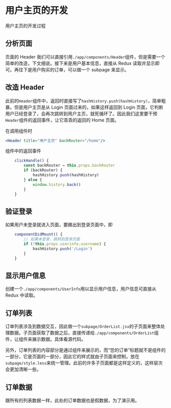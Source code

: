 # 用户主页的开发

用户主页的开发过程

## 分析页面

页面的 Header 我们可以直接引用`./app/components/Header`组件，但是需要一个简单的改造，下文细说。接下来是用户基本信息，直接从 Redux 读取并显示即可。再往下是用户购买的订单，可以做一个 subpage 来显示。

## 改造 Header

此前的`Header`组件中，返回时直接写了`hashHistory.push(hashHistory)`，简单粗暴。但是用户主页是从 Login 页面过来的，如果这样返回到 Login 页面，它判断用户已经登录了，会再次跳转到用户主页，就死循环了。因此我们这里要干预`Header`组件的返回事件，让它乖乖的返回的 Home 页面。

在调用组件时

```jsx
<Header title="用户主页" backRouter="/home"/>
```

组件中的返回事件

```js
    clickHandle() {
        const backRouter = this.props.backRouter
        if (backRouter) {
            hashHistory.push(hashHistory)
        } else {
            window.history.back()
        }
    }
```

## 验证登录

如果用户未登录就进入页面，要踢出到登录页面中，即

```js
    componentDidMount() {
        // 如果未登录，跳转到登录页面
        if (!this.props.userinfo.username) {
            hashHistory.push('/Login')
        }
    }
```

## 显示用户信息

创建一个`./app/components/UserInfo`用以显示用户信息，用户信息可直接从 Redux 中读取。

## 订单列表

订单列表涉及到数据交互，因此做一个`subpage/OrderList.jsx`的子页面来整体处理数据。子页面获取了数据之后，直接传递给`./app/components/OrderList`组件，让组件来展示数据。具体看源代码。

另外，订单列表的内容部分是通过组件来展示的，而“您的订单”标题就不是组件的一部分，它是页面的一部分，因此它的样式就由子页面来控制，放在`subpage/style.less`来统一管理。此前的许多子页面都是这样定义的，这样层次会更加清晰一些。

## 订单数据

跟所有的列表数据一样，此处的订单数据也是假数据，为了演示用。
